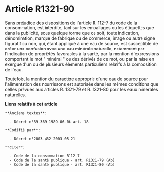 # Article R1321-90

Sans préjudice des dispositions de l'article R. 112-7 du code de la consommation, est interdite, tant sur les emballages ou
les étiquettes que dans la publicité, sous quelque forme que ce soit, toute indication, dénomination, marque de fabrique ou
de commerce, image ou autre signe figuratif ou non, qui, étant appliqué à une eau de source, est susceptible de créer une
confusion avec une eau minérale naturelle, notamment par l'indication de propriétés favorables à la santé, par la mention
d'expressions comportant le mot " minéral " ou des dérivés de ce mot, ou par la mise en exergue d'un ou de plusieurs éléments
particuliers relatifs à la composition de l'eau.

Toutefois, la mention du caractère approprié d'une eau de source pour l'alimentation des nourrissons est autorisée dans les
mêmes conditions que celles prévues aux articles R. 1321-79 et R. 1321-80 pour les eaux minérales naturelles.

**Liens relatifs à cet article**

	**Anciens textes**:

	  - Décret n°89-369 1989-06-06 art. 18

	**Codifié par**:

	  - Décret n°2003-462 2003-05-21

	**Cite**:

	  - Code de la consommation R112-7
	  - Code de la santé publique - art. R1321-79 (Ab)
	  - Code de la santé publique - art. R1321-80 (Ab)
